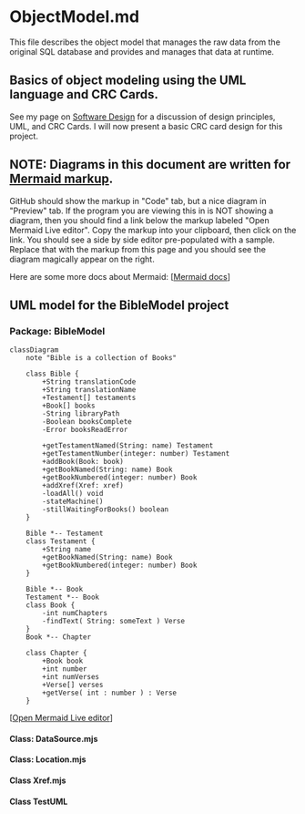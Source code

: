# ObjectModel.md
This file describes the object model that manages the raw data from the original SQL database and provides and manages that data at runtime.  

## Basics of object modeling using the UML language and CRC Cards.
See my page on [Software Design](https://michaelkentburns.com/index.php/software-design/) for a discussion of design principles, UML, and CRC Cards.
I will now present a basic CRC card design for this project.

## NOTE: Diagrams in this document are written for <a href="https://mermaid.js.org/">Mermaid markup</a>.

GitHub should show the markup in "Code" tab, but a nice diagram in "Preview" tab.
If the program you are viewing this in is NOT showing a diagram, then you should find a link below 
the markup labeled "Open Mermaid Live editor".   Copy the markup into your clipboard, then click on the link.
You should see a side by side editor pre-populated with a sample.   Replace that with the markup from this
page and you should see the diagram magically appear on the right.   

Here are some more docs about Mermaid:  [<a href="https://mermaid.js.org/syntax/classDiagram.html">Mermaid docs</a>]

## UML model for the BibleModel project

### Package: BibleModel 
```mermaid
classDiagram
    note "Bible is a collection of Books"
   
    class Bible {
        +String translationCode
        +String translationName
        +Testament[] testaments
        +Book[] books
        -String libraryPath
        -Boolean booksComplete
        -Error booksReadError

        +getTestamentNamed(String: name) Testament
        +getTestamentNumber(integer: number) Testament
        +addBook(Book: book)
        +getBookNamed(String: name) Book
        +getBookNumbered(integer: number) Book
        +addXref(Xref: xref)
        -loadAll() void
        -stateMachine() 
        -stillWaitingForBooks() boolean
    }

    Bible *-- Testament
    class Testament {
        +String name
        +getBookNamed(String: name) Book
        +getBookNumbered(integer: number) Book
    }

    Bible *-- Book 
    Testament *-- Book
    class Book {
        -int numChapters
        -findText( String: someText ) Verse
    }
    Book *-- Chapter

    class Chapter {
        +Book book
        +int number
        +int numVerses
        +Verse[] verses
        +getVerse( int : number ) : Verse
    }

```
[<a href="https://mermaid.live/edit#pako:eNpdkTFPwzAQhf-K5QlQ2zQJJG1UBaGWDYmBgYEwXO1LYuTEwXYqlZL_jt02asXm--690zvfgTLFkWaUSTBmI6DS0BTt2lfzkKx-p1PytEO9f1FtdaQkI2ulZNGuVqK1qEtgmOfk7BitSzKdOhg59XuNGgk0RDxed-_IOr6uf8cZ6UhTZ8bvHqS5ub1mr9svZPbjk6DEBlu7AQuXyBkx4gcvDk9cUMJq0XT_YaW0kNK5j-ufAoRzcihaQvLcoN4Jv50vvVxw_xrnD3RCG9QNCO4-8OgpqK1dpoJm7smxhF7agp6kfcfB4jMXVmmalW4tnFDorXrbt4xmVvc4is53GKFUwNF5DtTuO3-sShjrJjLVlqLyvNfS4drazmRB4NuzSti6386YagIjeA3a1rtlEiRRsoAoxiSN4SGOOduGy0UZ3YclT-dhBHQYhj8dc6_I">Open Mermaid Live editor</a>]

#### Class: DataSource.mjs
#### Class: Location.mjs
#### Class Xref.mjs 

#### Class TestUML
